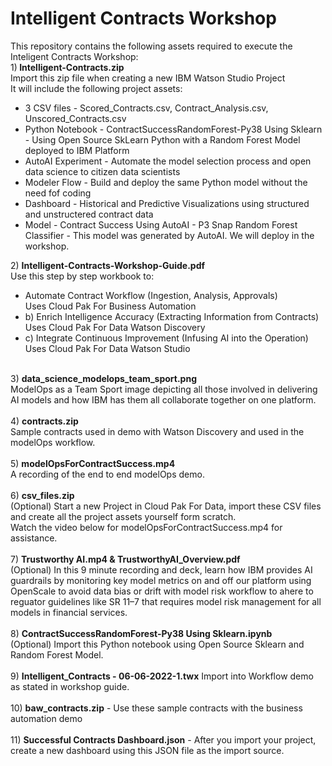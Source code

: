 # Intelligent Contracts Workshop
This repository contains the following assets required to execute the Inteligent Contracts Workshop:<br>
1)<b> Intelligent-Contracts.zip</b><br>
Import this zip file when creating a new  IBM Watson Studio Project<br>
It will include the following project assets:<br>
<ul>
  <li>3 CSV files - Scored_Contracts.csv, Contract_Analysis.csv, Unscored_Contracts.csv</li>
  <li>Python Notebook - ContractSuccessRandomForest-Py38 Using Sklearn - Using Open Source SkLearn Python with a Random Forest Model deployed to IBM Platform</li>
  <li>AutoAI Experiment - Automate the model selection process and open data science to citizen data scientists</li>
  <li>Modeler Flow - Build and deploy the same Python model without the need fof coding</li>
  <li>Dashboard - Historical and Predictive Visualizations using structured and unstructered contract data </li>
  <li>Model - Contract Success Using AutoAI - P3 Snap Random Forest Classifier - This model was generated by AutoAI. We will deploy in the workshop.
</ul>
2) <b>Intelligent-Contracts-Workshop-Guide.pdf</b><br>
Use this step by step workbook to:<br>
<ul>
<li>Automate Contract Workflow (Ingestion, Analysis, Approvals)<br>
     Uses Cloud Pak For Business Automation</li>
<li>b) Enrich Intelligence Accuracy (Extracting Information from Contracts)<br>
     Uses Cloud Pak For Data Watson Discovery</li>
<li>c) Integrate Continuous Improvement (Infusing AI into the Operation)<br>
     Uses Cloud Pak For Data Watson Studio</li>
  </ul><br>
3) <b>data_science_modelops_team_sport.png</b><br>
ModelOps as a Team Sport image depicting all those involved in delivering AI models and how IBM has them all collaborate together on one platform.<br><br>
4) <b>contracts.zip</b><br>
Sample contracts used in demo with Watson Discovery and used in the modelOps workflow.<br><br>
5) <b>modelOpsForContractSuccess.mp4</b><br>
A recording of the end to end modelOps demo.<br><br>
6) <b>csv_files.zip</b><br>
(Optional) Start a new Project in Cloud Pak For Data, import these CSV files and create all the project assets yourself form scratch.<br>
Watch the video below for modelOpsForContractSuccess.mp4 for assistance.<br><br>
7) <b>Trustworthy AI.mp4 & TrustworthyAI_Overview.pdf</b><br>
(Optional) In this 9 minute recording and deck, learn how IBM provides AI guardrails by monitoring key model metrics on and off our platform using OpenScale to avoid data bias or drift with model risk workflow to ahere to reguator guidelines like SR 11–7 that requires model risk management for all models in financial services.<br><br>
8) <b>ContractSuccessRandomForest-Py38 Using Sklearn.ipynb</b><br>
(Optional) Import this Python notebook using Open Source Sklearn and Random Forest Model.<br><br>
9) <b>Intelligent_Contracts - 06-06-2022-1.twx</b> Import into Workflow demo as stated in workshop guide.<br><br>
10) <b>baw_contracts.zip</b> - Use these sample contracts with the business automation demo<br><br>
11) <b>Successful Contracts Dashboard.json</b> - After you import your project, create a new dashboard using this JSON file as the import source.
